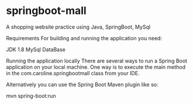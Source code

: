 # springboot-mall
A shopping website practice using Java, SpringBoot, MySql

Requirements
For building and running the application you need:

JDK 1.8
MySql DataBase


Running the application locally
There are several ways to run a Spring Boot application on your local machine. One way is to execute the main method in the com.caroline.springbootmall class from your IDE.

Alternatively you can use the Spring Boot Maven plugin like so:

mvn spring-boot:run
